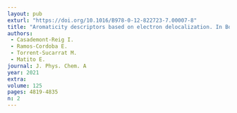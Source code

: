 ```yaml
---
layout: pub
exturl: "https://doi.org/10.1016/B978-0-12-822723-7.00007-8"
title: "Aromaticity descriptors based on electron delocalization. In Book: Aromaticity, Modern Computational Methods and Applications"
authors:
 - Casademont-Reig I.
 - Ramos-Cordoba E.
 - Torrent-Sucarrat M.
 - Matito E.
journal: J. Phys. Chem. A
year: 2021
extra: 
volume: 125
pages: 4819-4835
n: 2
---
```

